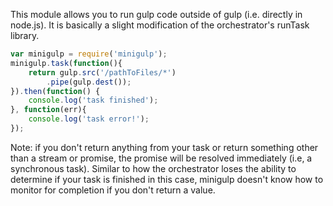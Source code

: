 ﻿This module allows you to run gulp code outside of gulp (i.e. directly in node.js).  It is basically a slight 
modification of the orchestrator's runTask library.  

```javascript
var minigulp = require('minigulp');
minigulp.task(function(){
	return gulp.src('/pathToFiles/*')
		.pipe(gulp.dest());
}).then(function() {
	console.log('task finished');
}, function(err){
	console.log('task error!');
});
```

Note:  if you don't return anything from your task or return something other than a stream or promise, the promise will be resolved immediately (i.e, a synchronous task).  Similar to how the 
orchestrator loses the ability to determine if your task is finished in this case, minigulp doesn't know how to monitor
for completion if you don't return a value.

